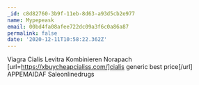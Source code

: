 ```yaml
---
_id: c8d82760-3b9f-11eb-8d63-a93d5cb2e977
name: Mypepeask
email: 00bd4fa08afee722dc09a3f6c0a86a87
permalink: false
date: '2020-12-11T10:58:22.362Z'
---
```

Viagra Cialis Levitra Kombinieren  Norapach [url=https://xbuycheapcialiss.com/]cialis generic best price[/url] APPEMAIDAF Saleonlinedrugs
